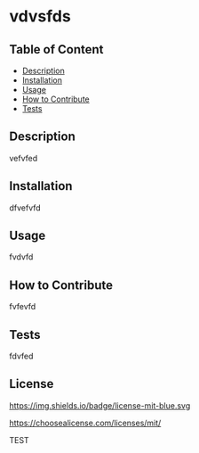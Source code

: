 
  # vdvsfds
  ## Table of Content
  - [Description](##description)
  - [Installation](##installation)
  - [Usage](##usage)
  - [How to Contribute](##how-to-contribute)
  - [Tests](##tests)

  ## Description
  vefvfed

  ## Installation
  dfvefvfd

  ## Usage
  fvdvfd

  ## How to Contribute
  fvfevfd

  ## Tests
  fdvfed

  
  ## License
  https://img.shields.io/badge/license-mit-blue.svg

  https://choosealicense.com/licenses/mit/
  
    
  TEST
